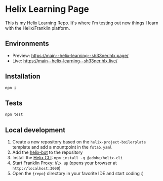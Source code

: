 # Helix Learning Page
This is my Helix Learning Repo. It's where I'm testing out new things I learn with the Helix/Franklin platform.

## Environments
- Preview: https://main--helix-learning--sh33ner.hlx.page/
- Live: https://main--helix-learning--sh33ner.hlx.live/

## Installation

```sh
npm i
```

## Tests

```sh
npm test
```

## Local development

1. Create a new repository based on the `helix-project-boilerplate` template and add a mountpoint in the `fstab.yaml`
1. Add the [helix-bot](https://github.com/apps/helix-bot) to the repository
1. Install the [Helix CLI](https://github.com/adobe/helix-cli): `npm install -g @adobe/helix-cli`
1. Start Franklin Proxy: `hlx up` (opens your browser at `http://localhost:3000`)
1. Open the `{repo}` directory in your favorite IDE and start coding :)
